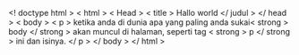 
<! doctype html >
< html >
  < Head >
    < title > Hallo world </ judul >
  </ head >
  < body >
    < p > ketika anda di dunia apa yang paling anda sukai< strong > body </ strong > akan muncul di halaman, seperti tag < strong > p </ strong > ini dan isinya. </ p >
  </ body >
</ html >
